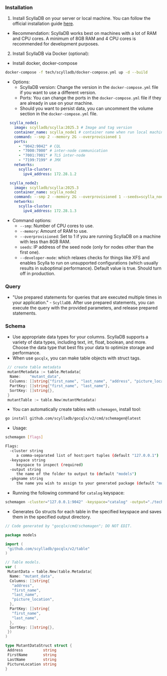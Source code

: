 ### Installation

1. Install ScyllaDB on your server or local machine. You can follow the official installation guide [here](https://docs.scylladb.com/manual/stable/).

- Recommendation: ScyllaDB works best on machines with a lot of RAM and CPU cores. A minimum of 8GB RAM and 4 CPU cores is recommended for development purposes.

2. Install ScyllaDB via Docker (optional):

- Install docker, docker-compose

```bash
docker-compose -f tech/scylladb/docker-compose.yml up -d --build
```

- Options:
  - ScyllaDB version: Change the version in the `docker-compose.yml` file if you want to use a different version.
  - Ports: You can change the ports in the `docker-compose.yml` file if they are already in use on your machine.
  - Should you want to persist data, you can uncomment the volume section in the `docker-compose.yml` file.

```yml
  scylla_node1:
    image: scylladb/scylla:2025.3 # Image and tag version
    container_name: scylla_node1 # container name when run local machine
    command: --smp 2 --memory 2G --overprovisioned 1
    ports:
      - "9042:9042" # CQL
      - "7000:7000" # inter-node communication
      - "7001:7001" # TLS inter-node
      - "7199:7199" # JMX
    networks:
      scylla-cluster:
        ipv4_address: 172.28.1.2

  scylla_node2:
    image: scylladb/scylla:2025.3
    container_name: scylla_node2
    command: --smp 2 --memory 2G --overprovisioned 1 --seeds=scylla_node1
    networks:
      scylla-cluster:
        ipv4_address: 172.28.1.3
```

- Command options:
  - `--smp`: Number of CPU cores to use.
  - `--memory`: Amount of RAM to use.
  - `--overprovisioned`: Set to 1 if you are running ScyllaDB on a machine with less than 8GB RAM.
  - `seeds`: IP address of the seed node (only for nodes other than the first one).
  - `--developer-mode`: which relaxes checks for things like XFS and enables Scylla to run on unsupported configurations (which usually results in suboptimal performance). Default value is true. Should turn off in production.

### Query

- "Use prepared statements for queries that are executed multiple times in your application." - `ScyllaDB`. After use prepared statements, you can execute the query with the provided parameters, and release prepared statements.

### Schema

- Use appropriate data types for your columns. ScyllaDB supports a variety of data types, including text, int, float, boolean, and more. Choose the data type that best fits your data to optimize storage and performance.
- When use `gocqlx`, you can make table objects with struct tags.

```go
 // create table metadata
 mutantMetadata := table.Metadata{
  Name:    "mutant_data",
  Columns: []string{"first_name", "last_name", "address", "picture_location"},
  PartKey: []string{"first_name", "last_name"},
  SortKey: []string{},
 }
 mutantTable := table.New(mutantMetadata)
```

- You can automatically create tables with `schemagen`, install tool:

```bash
go install github.com/scylladb/gocqlx/v2/cmd/schemagen@latest
```

- Usage:

```bash
schemagen [flags]

Flags:
  -cluster string
     a comma-separated list of host:port tuples (default "127.0.0.1")
  -keyspace string
     keyspace to inspect (required)
  -output string
     the name of the folder to output to (default "models")
  -pkgname string
     the name you wish to assign to your generated package (default "models") 
```

- Running the following command for `catalog` keyspace:

```bash
schemagen -cluster="127.0.0.1:9042" -keyspace="catalog" -output="./tech/scylladb/models" -pkgname="models"
```

- Generates Go structs for each table in the specified keyspace and saves them in the specified output directory.

```go
// Code generated by "gocqlx/cmd/schemagen"; DO NOT EDIT.

package models

import (
 "github.com/scylladb/gocqlx/v2/table"
)

// Table models.
var (
 MutantData = table.New(table.Metadata{
  Name: "mutant_data",
  Columns: []string{
   "address",
   "first_name",
   "last_name",
   "picture_location",
  },
  PartKey: []string{
   "first_name",
   "last_name",
  },
  SortKey: []string{},
 })
)

type MutantDataStruct struct {
 Address         string
 FirstName       string
 LastName        string
 PictureLocation string
}
```
